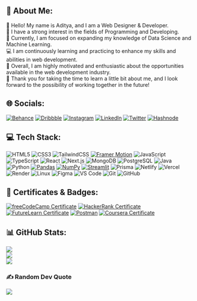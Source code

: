 ## 💫 About Me:
👋 Hello! My name is Aditya, and I am a Web Designer & Developer.<br>👀 I have a strong interest in the fields of Programming and Developing.<br>🌱 Currently, I am focused on expanding my knowledge of Data Science and Machine Learning.<br>💻 I am continuously learning and practicing to enhance my skills and abilities in web development.<br>💪 Overall, I am highly motivated and enthusiastic about the opportunities available in the web development industry.<br>🙏 Thank you for taking the time to learn a little bit about me, and I look forward to the possibility of working together in the future!


## 🌐 Socials:
[![Behance](https://img.shields.io/badge/Behance-1769ff?style=for-the-badge&logo=behance&logoColor=white)](https://behance.net/uixaadi)
[![Dribbble](https://img.shields.io/badge/Dribbble-ea4c89?style=for-the-badge&logo=dribbble&logoColor=white)](https://dribbble.com/uixaadi)
[![Instagram](https://img.shields.io/badge/Instagram-%23E4405F.svg?style=for-the-badge&logo=Instagram&logoColor=white)](https://instagram.com/uix.aadi)
[![LinkedIn](https://img.shields.io/badge/LinkedIn-%230077B5.svg?style=for-the-badge&logo=linkedin&logoColor=white)](https://linkedin.com/in/uixaadi)
[![Twitter](https://img.shields.io/badge/Twitter-%231DA1F2.svg?style=for-the-badge&logo=Twitter&logoColor=white)](https://twitter.com/uixaadi)
[![Hashnode](https://img.shields.io/badge/Hashnode-2962FF?style=for-the-badge&logo=hashnode&logoColor=white)](https://uixaadi.hashnode.dev/)

## 💻 Tech Stack:
![HTML5](https://img.shields.io/badge/html5-%23E34F26.svg?style=for-the-badge&logo=html5&logoColor=white)
![CSS3](https://img.shields.io/badge/css3-%231572B6.svg?style=for-the-badge&logo=css3&logoColor=white)
![TailwindCSS](https://img.shields.io/badge/tailwindcss-%2338B2AC.svg?style=for-the-badge&logo=tailwind-css&logoColor=white)
[![Framer Motion](https://img.shields.io/badge/Framer%20Motion-%23FFC843.svg?style=for-the-badge&logo=framer&logoColor=white)](https://github.com/framer/motion)
![JavaScript](https://img.shields.io/badge/javascript-%23323330.svg?style=for-the-badge&logo=javascript&logoColor=%23F7DF1E)
![TypeScript](https://img.shields.io/badge/TypeScript-007ACC?style=for-the-badge&logo=typescript&logoColor=white)
![React](https://img.shields.io/badge/react-%2320232a.svg?style=for-the-badge&logo=react&logoColor=%2361DAFB)
![Next.js](https://img.shields.io/badge/Next.js-000000?style=for-the-badge&logo=nextdotjs&logoColor=white)
![MongoDB](https://img.shields.io/badge/MongoDB-%234ea94b.svg?style=for-the-badge&logo=mongodb&logoColor=white)
![PostgreSQL](https://img.shields.io/badge/PostgreSQL-4169E1?style=for-the-badge&logo=postgresql&logoColor=white)
![Java](https://img.shields.io/badge/java-%23ED8B00.svg?style=for-the-badge&logo=java&logoColor=white)
![Python](https://img.shields.io/badge/python-3670A0?style=for-the-badge&logo=python&logoColor=ffdd54)
[![Pandas](https://img.shields.io/badge/pandas-150458?style=for-the-badge&logo=pandas&logoColor=white)](https://pandas.pydata.org/)
[![NumPy](https://img.shields.io/badge/NumPy-013243?style=for-the-badge&logo=numpy&logoColor=white)](https://numpy.org/)
[![Streamlit](https://img.shields.io/badge/streamlit-FF4B4B?style=for-the-badge&logo=streamlit&logoColor=white)](https://streamlit.io/)
![Prisma](https://img.shields.io/badge/Prisma-1B222D?style=for-the-badge&logo=prisma&logoColor=white)
![Netlify](https://img.shields.io/badge/netlify-%23000000.svg?style=for-the-badge&logo=netlify&logoColor=#00C7B7)
![Vercel](https://img.shields.io/badge/vercel-%23000000.svg?style=for-the-badge&logo=vercel&logoColor=white)
![Render](https://img.shields.io/badge/Render-000000?style=for-the-badge&logo=render&logoColor=white)
![Linux](https://img.shields.io/badge/Linux-FCC624?style=for-the-badge&logo=linux&logoColor=black)
![Figma](https://img.shields.io/badge/figma-%23F24E1E.svg?style=for-the-badge&logo=figma&logoColor=white)
![VS Code](https://img.shields.io/badge/vs%20code-%23007ACC.svg?style=for-the-badge&logo=visual-studio-code&logoColor=white)
![Git](https://img.shields.io/badge/git-%23F05032.svg?style=for-the-badge&logo=git&logoColor=white) 
![GitHub](https://img.shields.io/badge/github-%23121011.svg?style=for-the-badge&logo=github&logoColor=white)

## 📜 Certificates & Badges:

[![freeCodeCamp Certificate](https://img.shields.io/badge/freeCodeCamp%20Certificate-FRONT%20END%20DEVELOPMENT%20LIBRARIES-008080?style=for-the-badge&logo=freecodecamp)](https://www.freecodecamp.org/certification/uixaadi/front-end-development-libraries)
[![HackerRank Certificate](https://img.shields.io/badge/HackerRank%20Certificate-JavaScript%20(Intermediate)-1BA94C?style=for-the-badge&logo=HackerRank)](https://www.hackerrank.com/certificates/9087208b2dcf)
[![FutureLearn Certificate](https://img.shields.io/badge/FutureLearn%20Certificate-Digital%20Skills:%20User%20Experience-DE00A5?style=for-the-badge&logo=FutureLearn)](https://www.futurelearn.com/certificates/g4g8e4p)
[![Postman](https://img.shields.io/badge/Postman%20Badge-Postman%20API%20Fundamentals%20Student%20Expert-FF6C37?style=for-the-badge&logo=Postman)](https://badgr.com/backpack/badges/6469be5fc2cee4571431a90f)
[![Coursera Certificate](https://img.shields.io/badge/Coursera%20Certificate-Machine%20Learning%20with%20Python-0056D2?style=for-the-badge&logo=Coursera)](https://www.coursera.org/account/accomplishments/certificate/2325RB3KNH96)



## 📊 GitHub Stats:
![](https://github-readme-stats.vercel.app/api?username=uixaadi&theme=react&hide_border=false&include_all_commits=false&count_private=false)<br/>
![](https://github-readme-streak-stats.herokuapp.com/?user=uixaadi&theme=react&hide_border=false)<br/>
![](https://github-readme-stats.vercel.app/api/top-langs/?username=uixaadi&theme=react&hide_border=false&include_all_commits=false&count_private=false&layout=compact)

<!-- 
## 🐦 Latest Tweet
[![](https://gtce.itsvg.in/api?username=uixaadi&theme=gotham&response=false&border=false&time=false&icon=default)](https://github.com/VishwaGauravIn/github-twitter-card-embed) -->

### ✍️ Random Dev Quote
![](https://quotes-github-readme.vercel.app/api?type=horizontal&theme=dark)


